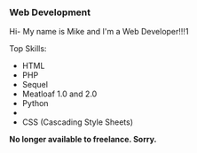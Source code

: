 <div style="overflow-x: scroll; width: 400px;">
<h3>Web Development</h3>
<p>Hi- My name is Mike and I'm a Web Developer!!!1</p>
<p>Top Skills:</p>
<ul>
<li>HTML</li>
<li>PHP</li>
<li>Sequel</li>
<li>Meatloaf 1.0 and 2.0</li>
<li>Python</li>
<li></li>
<li>CSS (Cascading Style Sheets)</li>
</ul>
<p><strong>No longer available to freelance. Sorry.</p>
</div>